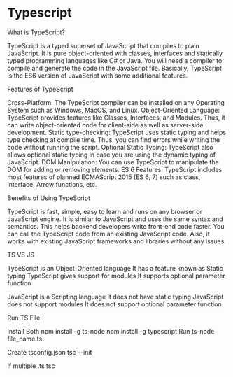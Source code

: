 # Typescript

What is TypeScript?

TypeScript is a typed superset of JavaScript that compiles to plain JavaScript. It is pure object-oriented with classes, interfaces and statically typed programming languages like C# or Java. You will need a compiler to compile and generate the code in the JavaScript file. Basically, TypeScript is the ES6 version of JavaScript with some additional features.

Features of TypeScript

Cross-Platform:  The TypeScript compiler can be installed on any Operating System such as Windows, MacOS, and Linux.
Object-Oriented Language: TypeScript provides features like Classes, Interfaces, and Modules. Thus, it can write object-oriented code for client-side as well as server-side development.
Static type-checking: TypeScript uses static typing and helps type checking at compile time. Thus, you can find errors while writing the code without running the script.
Optional Static Typing: TypeScript also allows optional static typing in case you are using the dynamic typing of JavaScript.
DOM Manipulation: You can use TypeScript to manipulate the DOM for adding or removing elements.
ES 6 Features: TypeScript includes most features of planned ECMAScript 2015 (ES 6, 7) such as class, interface, Arrow functions, etc.

Benefits of Using TypeScript

TypeScript is fast, simple, easy to learn and runs on any browser or JavaScript engine.
It is similar to JavaScript and uses the same syntax and semantics.
This helps backend developers write front-end code faster.
You can call the TypeScript code from an existing JavaScript code. Also, it works with existing JavaScript frameworks and libraries without any issues.

TS VS JS

TypeScript is an Object-Oriented language
It has a feature known as Static typing
TypeScript gives support for modules
It supports optional parameter function
 
JavaScript is a Scripting language
It does not have static typing
JavaScript does not support modules
It does not support optional parameter function

Run TS File:

Install Both
npm install -g ts-node
npm install -g typescript
Run
ts-node file_name.ts

Create tsconfig.json
tsc --init

If multiple .ts
tsc